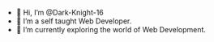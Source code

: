 - 👋 Hi, I’m @Dark-Knight-16
- 👀 I’m a self taught Web Developer.
- 🌱 I’m currently exploring the world of Web Development.

<!---
Dark-Knight-16/Dark-Knight-16 is a ✨ special ✨ repository because its `README.md` (this file) appears on your GitHub profile.
You can click the Preview link to take a look at your changes.
--->
